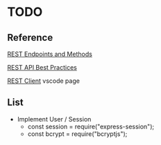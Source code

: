 # TODO

## Reference

[REST Endpoints and Methods](https://idratherbewriting.com/learnapidoc/docapis_resource_endpoints.html)

[REST API Best Practices](https://www.freecodecamp.org/news/rest-api-best-practices-rest-endpoint-design-examples/)

[REST Client](https://marketplace.visualstudio.com/items?itemName=humao.rest-client) vscode page

## List

* Implement User / Session
  * const session = require("express-session");
  * const bcrypt = require("bcryptjs");